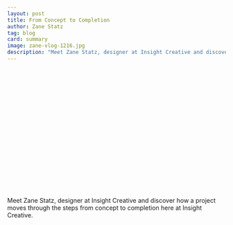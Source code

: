 ```yaml
---
layout: post
title: From Concept to Completion
author: Zane Statz  
tag: blog
card: summary
image: zane-vlog-1216.jpg
description: "Meet Zane Statz, designer at Insight Creative and discover how a project moves through the steps from concept to completion here at Insight Creative."
---
```


<script src="//fast.wistia.com/embed/medias/o6b46vjfum.jsonp" async></script><script src="//fast.wistia.com/assets/external/E-v1.js" async></script><div class="wistia_responsive_padding" style="padding:56.25% 0 0 0;position:relative;"><div class="wistia_responsive_wrapper" style="height:100%;left:0;position:absolute;top:0;width:100%;"><div class="wistia_embed wistia_async_o6b46vjfum seo=false videoFoam=true" style="height:100%;width:100%">&nbsp;</div></div></div>

Meet Zane Statz, designer at Insight Creative and discover how a project moves through the steps from concept to completion here at Insight Creative.
